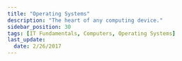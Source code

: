 ```yaml
---
title: "Operating Systems"
description: "The heart of any computing device."
sidebar_position: 30
tags: [IT Fundamentals, Computers, Operating Systems]
last_update:
  date: 2/26/2017
---
```


